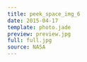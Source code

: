 ```yaml
---
title: peek_space_img_6
date: 2015-04-17
template: photo.jade
preview: preview.jpg
full: full.jpg
source: NASA
---
```

